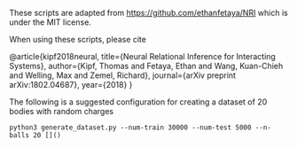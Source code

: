 
These scripts are adapted from https://github.com/ethanfetaya/NRI which is under the MIT license.

When using these scripts, please cite

@article{kipf2018neural,
  title={Neural Relational Inference for Interacting Systems},
  author={Kipf, Thomas and Fetaya, Ethan and Wang, Kuan-Chieh and Welling, Max and Zemel, Richard},
  journal={arXiv preprint arXiv:1802.04687},
  year={2018}
}

The following is a suggested configuration for creating a dataset
of 20 bodies with random charges

```
python3 generate_dataset.py --num-train 30000 --num-test 5000 --n-balls 20 []()
```